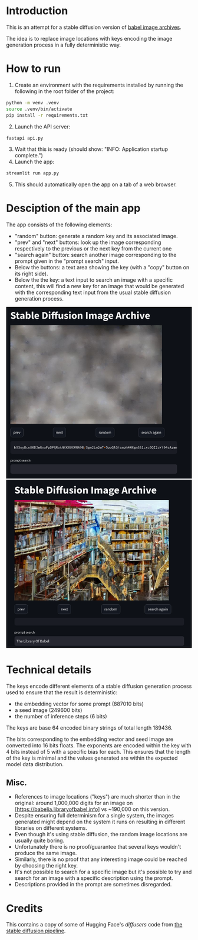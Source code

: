 # Introduction

This is an attempt for a stable diffusion version of [babel image archives](http://babelia.libraryofbabel.info/about.html).

The idea is to replace image locations with keys encoding the image generation process in a fully deterministic way.


# How to run

1. Create an environment with the requirements installed by running the following in the root folder of the project:
```bash
python -m venv .venv
source .venv/bin/activate
pip install -r requirements.txt
```
2. Launch the API server: 
```bash
fastapi api.py
```
3. Wait that this is ready (should show: "INFO:     Application startup complete.")
4. Launch the app:
```bash
streamlit run app.py
```
5. This should automatically open the app on a tab of a web browser.

# Desciption of the main app

The app consists of the following elements:
- "random" button: generate a random key and its associated image.
- "prev" and "next" buttons: look up the image corresponding respectively to the previous or the next key from the current one
- "search again" button: search another image corresponding to the prompt given in the "prompt search" input.
- Below the buttons: a text area showing the key (with a "copy" button on its right side).
- Below the the key: a text input to search an image with a specific content, this will find a new key for an image that would be generated with the corresponding text input from the usual stable diffusion generation process.

![example of randomly generated image](images/random-key.png)
![example of prompt look-up](images/prompt-lob.png)


# Technical details

The keys encode different elements of a stable diffusion generation process used to ensure that the result is deterministic:
- the embedding vector for some prompt (887010 bits)
- a seed image (249600 bits)
- the number of inference steps (6 bits)

The keys are base 64 encoded binary strings of total length 189436.

The bits corresponding to the embedding vector and seed image are converted into 16 bits floats. The exponents are encoded within the key with 4 bits instead of 5 with a specific bias for each. This ensures that the length of the key is minimal and the values generated are within the expected model data distribution.


## Misc.

- References to image locations ("keys") are much shorter than in the original: around 1,000,000 digits for an image on [https://babelia.libraryofbabel.info] vs ~190,000 on this version.
- Despite ensuring full determinism for a single system, the images generated might depend on the system it runs on resulting in different libraries on different systems.
- Even though it's using stable diffusion, the random image locations are usually quite boring.
- Unfortunately there is no proof/guarantee that several keys wouldn't produce the same image.
- Similarly, there is no proof that any interesting image could be reached by choosing the right key.
- It's not possible to search for a specific image but it's possible to try and search for an image with a specific description using the prompt.
- Descriptions provided in the prompt are sometimes disregarded.


# Credits

This contains a copy of some of Hugging Face's *diffusers* code from [the stable diffusion pipeline](https://github.com/huggingface/diffusers/blob/main/src/diffusers/pipelines/stable_diffusion/pipeline_stable_diffusion.py).






















